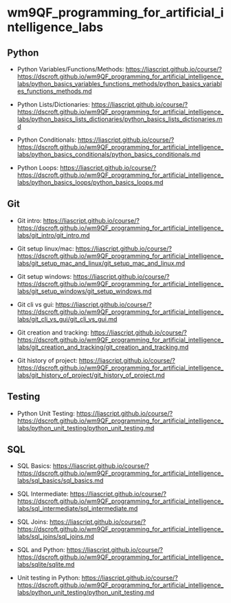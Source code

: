 # wm9QF_programming_for_artificial_intelligence_labs

## Python

- Python Variables/Functions/Methods: https://liascript.github.io/course/?https://dscroft.github.io/wm9QF_programming_for_artificial_intelligence_labs/python_basics_variables_functions_methods/python_basics_variables_functions_methods.md

- Python Lists/Dictionaries: https://liascript.github.io/course/?https://dscroft.github.io/wm9QF_programming_for_artificial_intelligence_labs/python_basics_lists_dictionaries/python_basics_lists_dictionaries.md

- Python Conditionals: https://liascript.github.io/course/?https://dscroft.github.io/wm9QF_programming_for_artificial_intelligence_labs/python_basics_conditionals/python_basics_conditionals.md

- Python Loops: https://liascript.github.io/course/?https://dscroft.github.io/wm9QF_programming_for_artificial_intelligence_labs/python_basics_loops/python_basics_loops.md


## Git

- Git intro: https://liascript.github.io/course/?https://dscroft.github.io/wm9QF_programming_for_artificial_intelligence_labs/git_intro/git_intro.md

- Git setup linux/mac: https://liascript.github.io/course/?https://dscroft.github.io/wm9QF_programming_for_artificial_intelligence_labs/git_setup_mac_and_linux/git_setup_mac_and_linux.md

- Git setup windows: https://liascript.github.io/course/?https://dscroft.github.io/wm9QF_programming_for_artificial_intelligence_labs/git_setup_windows/git_setup_windows.md

- Git cli vs gui: https://liascript.github.io/course/?https://dscroft.github.io/wm9QF_programming_for_artificial_intelligence_labs/git_cli_vs_gui/git_cli_vs_gui.md

- Git creation and tracking: https://liascript.github.io/course/?https://dscroft.github.io/wm9QF_programming_for_artificial_intelligence_labs/git_creation_and_tracking/git_creation_and_tracking.md

- Git history of project: https://liascript.github.io/course/?https://dscroft.github.io/wm9QF_programming_for_artificial_intelligence_labs/git_history_of_project/git_history_of_project.md


## Testing

- Python Unit Testing: https://liascript.github.io/course/?https://dscroft.github.io/wm9QF_programming_for_artificial_intelligence_labs/python_unit_testing/python_unit_testing.md


## SQL

- SQL Basics: https://liascript.github.io/course/?https://dscroft.github.io/wm9QF_programming_for_artificial_intelligence_labs/sql_basics/sql_basics.md

- SQL Intermediate: https://liascript.github.io/course/?https://dscroft.github.io/wm9QF_programming_for_artificial_intelligence_labs/sql_intermediate/sql_intermediate.md

- SQL Joins: https://liascript.github.io/course/?https://dscroft.github.io/wm9QF_programming_for_artificial_intelligence_labs/sql_joins/sql_joins.md

- SQL and Python: https://liascript.github.io/course/?https://dscroft.github.io/wm9QF_programming_for_artificial_intelligence_labs/sqlite/sqlite.md

- Unit testing in Python: https://liascript.github.io/course/?https://dscroft.github.io/wm9QF_programming_for_artificial_intelligence_labs/python_unit_testing/python_unit_testing.md

